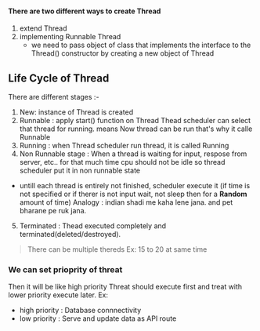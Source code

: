 #### There are two different ways to create Thread
1. extend Thread
2. implementing Runnable Thread
    - we need to pass object of class that implements the interface to the Thread() constructor by creating a new object of Thread

## Life Cycle of Thread
There are different stages :-

1. New: instance of Thread is created 
2. Runnable : apply start() function on Thread
Thead scheduler can select that thread for running. means Now thread can be run that's why it calle Runnable
3. Running : when Thread scheduler run thread, it is called Running 
4. Non Runnable stage : When a thread is waiting for input, respose from server, etc..
for that much time cpu should not be idle so thread scheduler put it in non runnable state
- untill each thread is entirely not finished, scheduler execute it (if time is not specified or if therer is not input wait, not sleep then for a **Random** amount of time)
Analogy : indian shadi me kaha lene jana. and pet bharane pe ruk jana.
5. Terminated : Thead executed completely and terminated(deleted/destroyed).

> There can be multiple thereds Ex: 15 to 20 at same time 


### We can set prioprity of threat
Then it will be like high priority Threat should execute first and treat with lower priority execute later.
Ex:
- high priority : Database connnectivity
- low priority : Serve and update data as API route


